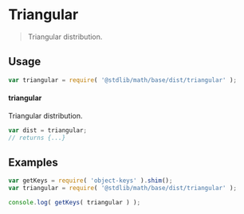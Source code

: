 # Triangular

> Triangular distribution.


<section class="usage">

## Usage

``` javascript
var triangular = require( '@stdlib/math/base/dist/triangular' );
```

#### triangular

Triangular distribution.

``` javascript
var dist = triangular;
// returns {...}
```

</section>

<!-- /.usage -->


<section class="examples">

## Examples

<!-- TODO: better examples -->

``` javascript
var getKeys = require( 'object-keys' ).shim();
var triangular = require( '@stdlib/math/base/dist/triangular' );

console.log( getKeys( triangular ) );
```

</section>

<!-- /.examples -->


<section class="links">

</section>

<!-- /.links -->
